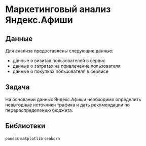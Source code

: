# Маркетинговый анализ Яндекс.Афиши
## Данные
Для анализа предоставлены следующие данные:
- данные о визитах пользователей в сервис 
- данные о затратах на привлечение пользователя
- данные о покупках пользователя в сервисе

## Задача
На основании данных Яндекс.Афиши необходимо определить невыгодные источники трафика и дать рекомендации по перераспределению бюджета.

## Библиотеки
 `pandas` `matplotlib` `seaborn`






